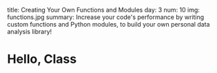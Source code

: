 title: Creating Your Own Functions and Modules
day: 3
num: 10
img: functions.jpg
summary: Increase your code's performance by writing custom functions and Python modules, to build your own personal data analysis library!


# Hello, Class